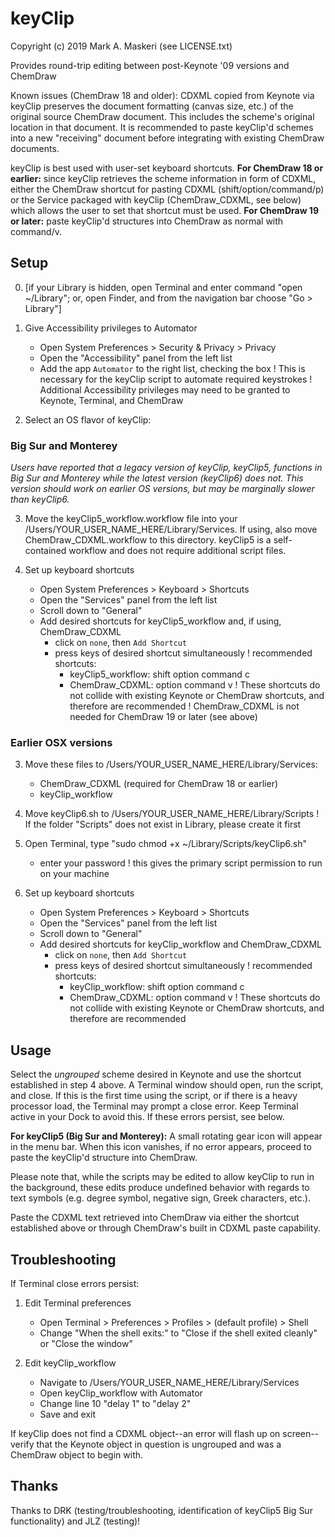 # keyClip 

Copyright (c) 2019 Mark A. Maskeri (see LICENSE.txt)

Provides round-trip editing between post-Keynote '09 versions and ChemDraw

Known issues (ChemDraw 18 and older): CDXML copied from Keynote via keyClip preserves the document formatting (canvas size, etc.) of the original source ChemDraw document.  This includes the scheme's original location in that document.  It is recommended to paste keyClip'd schemes into a new "receiving" document before integrating with existing ChemDraw documents.

keyClip is best used with user-set keyboard shortcuts.  **For ChemDraw 18 or earlier:** since keyClip retrieves the scheme information in form of CDXML, either the ChemDraw shortcut for pasting CDXML (shift/option/command/p) or the Service packaged with keyClip (ChemDraw_CDXML, see below) which allows the user to set that shortcut must be used. **For ChemDraw 19 or later:** paste keyClip'd structures into ChemDraw as normal with command/v.

## Setup
0. [if your Library is hidden, open Terminal and enter command "open ~/Library"; or, open Finder, and from the navigation bar choose "Go > Library"]

1. Give Accessibility privileges to Automator
    - Open System Preferences > Security & Privacy > Privacy
    - Open the "Accessibility" panel from the left list
    - Add the app `Automator` to the right list, checking the box
    ! This is necessary for the keyClip script to automate required keystrokes
    ! Additional Accessibility privileges may need to be granted to Keynote, Terminal, and ChemDraw

2. Select an OS flavor of keyClip:
### Big Sur and Monterey
*Users have reported that a legacy version of keyClip, keyClip5, functions in Big Sur and Monterey while the latest version (keyClip6) does not.*
*This version should work on earlier OS versions, but may be marginally slower than keyClip6.*

3. Move the keyClip5_workflow.workflow file into your /Users/YOUR_USER_NAME_HERE/Library/Services. If using, also move ChemDraw_CDXML.workflow to this directory. keyClip5 is a self-contained workflow and does not require additional script files.

4. Set up keyboard shortcuts
    - Open System Preferences > Keyboard > Shortcuts
    - Open the "Services" panel from the left list
    - Scroll down to "General"
    - Add desired shortcuts for keyClip5_workflow and, if using, ChemDraw_CDXML
       - click on `none`, then `Add Shortcut`
       - press keys of desired shortcut simultaneously
       ! recommended shortcuts:
          - keyClip5_workflow: shift option command c
          - ChemDraw_CDXML: option command v
       ! These shortcuts do not collide with existing Keynote or ChemDraw
         shortcuts, and therefore are recommended
       ! ChemDraw_CDXML is not needed for ChemDraw 19 or later (see above)

### Earlier OSX versions
3. Move these files to /Users/YOUR_USER_NAME_HERE/Library/Services:
    - ChemDraw_CDXML (required for ChemDraw 18 or earlier)
    - keyClip_workflow

4. Move keyClip6.sh to /Users/YOUR_USER_NAME_HERE/Library/Scripts
    ! If the folder "Scripts" does not exist in Library, please create it first

5. Open Terminal, type "sudo chmod +x ~/Library/Scripts/keyClip6.sh"
    - enter your password
    ! this gives the primary script permission to run on your machine

6. Set up keyboard shortcuts
    - Open System Preferences > Keyboard > Shortcuts
    - Open the "Services" panel from the left list
    - Scroll down to "General"
    - Add desired shortcuts for keyClip_workflow and ChemDraw_CDXML
       - click on `none`, then `Add Shortcut`
       - press keys of desired shortcut simultaneously
       ! recommended shortcuts:
          - keyClip_workflow: shift option command c
          - ChemDraw_CDXML: option command v
       ! These shortcuts do not collide with existing Keynote or ChemDraw
         shortcuts, and therefore are recommended


## Usage
Select the _ungrouped_ scheme desired in Keynote and use the shortcut established in step 4 above.  A Terminal window should open, run the script, and close.  If this is the first time using the script, or if there is a heavy processor load, the Terminal may prompt a close error.  Keep Terminal active in your Dock to avoid this.  If these errors persist, see below.

**For keyClip5 (Big Sur and Monterey):** A small rotating gear icon will appear in the menu bar. When this icon vanishes, if no error appears, proceed to paste the keyClip'd structure into ChemDraw.

Please note that, while the scripts may be edited to allow keyClip to run in the background, these edits produce undefined behavior with regards to text symbols (e.g. degree symbol, negative sign, Greek characters, etc.).

Paste the CDXML text retrieved into ChemDraw via either the shortcut established above or through ChemDraw's built in CDXML paste capability.


## Troubleshooting
If Terminal close errors persist:

1. Edit Terminal preferences
    - Open Terminal > Preferences > Profiles > (default profile) > Shell
    - Change "When the shell exits:" to "Close if the shell exited cleanly" or "Close the window"

2. Edit keyClip_workflow
    - Navigate to /Users/YOUR_USER_NAME_HERE/Library/Services
    - Open keyClip_workflow with Automator
    - Change line 10 "delay 1" to "delay 2"
    - Save and exit
    
If keyClip does not find a CDXML object--an error will flash up on screen--verify that the Keynote object in question is ungrouped and was a ChemDraw object to begin with.

## Thanks
Thanks to DRK (testing/troubleshooting, identification of keyClip5 Big Sur functionality) and JLZ (testing)!
